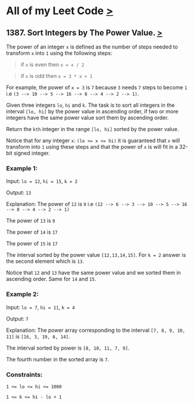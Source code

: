 # All of my Leet Code [>](https://leetcode.com/njorogetimk/)

## 1387. Sort Integers by The Power Value. [>](https://leetcode.com/problems/sort-integers-by-the-power-value/)

The power of an integer `x` is defined as the number of steps needed to transform `x` into `1` using the following steps:

> if `x` is even then `x = x / 2`

> if `x` is odd then `x = 3 * x + 1`

For example, the power of `x = 3` is `7` because `3` needs `7` steps to become `1` i.e `(3 --> 10 --> 5 --> 16 --> 8 --> 4 --> 2 --> 1)`.

Given three integers `lo`, `hi` and `k`. The task is to sort all integers in the interval `[lo, hi]` by the power value in ascending order, if two or more integers have the same power value sort them by ascending order.

Return the `kth` integer in the range `[lo, hi]` sorted by the power value.

Notice that for any integer `x`: `(lo <= x <= hi)` it is guaranteed that `x` will transform into `1` using these steps and that the power of `x` is will fit in a 32-bit signed integer.

### Example 1:

Input: `lo = 12`, `hi = 15`, `k = 2`

Output: `13`

Explanation: The power of `12` is `9` i.e `(12 --> 6 --> 3 --> 10 --> 5 --> 16 --> 8 --> 4 --> 2 --> 1)`

The power of `13` is `9`

The power of `14` is `17`

The power of `15` is `17`

The interval sorted by the power value `[12,13,14,15]`. For `k = 2` answer is the second element which is `13`.

Notice that `12` and `13` have the same power value and we sorted them in ascending order. Same for `14` and `15`.

### Example 2:

Input: `lo = 7`, `hi = 11`, `k = 4`

Output: `7`

Explanation: The power array corresponding to the interval `[7, 8, 9, 10, 11]` is `[16, 3, 19, 6, 14]`.

The interval sorted by power is `[8, 10, 11, 7, 9]`.

The fourth number in the sorted array is `7`.

### Constraints:

`1 <= lo <= hi <= 1000`

`1 <= k <= hi - lo + 1`
